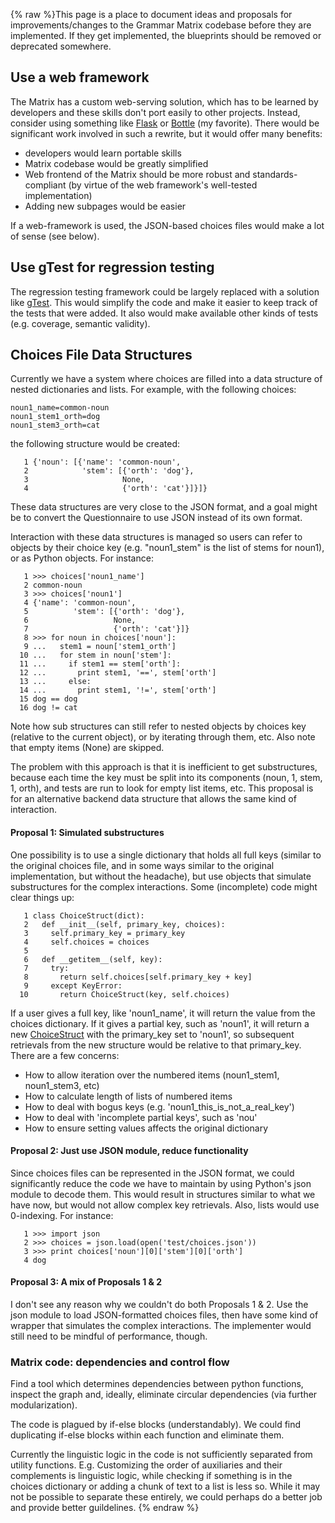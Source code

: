 {% raw %}This page is a place to document ideas and proposals for
improvements/changes to the Grammar Matrix codebase before they are
implemented. If they get implemented, the blueprints should be removed
or deprecated somewhere.

## Use a web framework

The Matrix has a custom web-serving solution, which has to be learned by
developers and these skills don't port easily to other projects.
Instead, consider using something like [Flask](http://flask.pocoo.org/)
or [Bottle](http://bottlepy.org) (my favorite). There would be
significant work involved in such a rewrite, but it would offer many
benefits:

- developers would learn portable skills
- Matrix codebase would be greatly simplified
- Web frontend of the Matrix should be more robust and
standards-compliant (by virtue of the web framework's well-tested
implementation)
- Adding new subpages would be easier

If a web-framework is used, the JSON-based choices files would make a
lot of sense (see below).

## Use gTest for regression testing

The regression testing framework could be largely replaced with a
solution like [gTest](https://github.com/goodmami/gtest). This would
simplify the code and make it easier to keep track of the tests that
were added. It also would make available other kinds of tests (e.g.
coverage, semantic validity).

## Choices File Data Structures

Currently we have a system where choices are filled into a data
structure of nested dictionaries and lists. For example, with the
following choices:

    noun1_name=common-noun
    noun1_stem1_orth=dog
    noun1_stem3_orth=cat

the following structure would be created:

```
   1 {'noun': [{'name': 'common-noun',
   2            'stem': [{'orth': 'dog'},
   3                     None,
   4                     {'orth': 'cat'}]}]}
```

These data structures are very close to the JSON format, and a goal
might be to convert the Questionnaire to use JSON instead of its own
format.

Interaction with these data structures is managed so users can refer to
objects by their choice key (e.g. "noun1\_stem" is the list of stems for
noun1), or as Python objects. For instance:

```
   1 >>> choices['noun1_name']
   2 common-noun
   3 >>> choices['noun1']
   4 {'name': 'common-noun',
   5          'stem': [{'orth': 'dog'},
   6                   None,
   7                   {'orth': 'cat'}]}
   8 >>> for noun in choices['noun']:
   9 ...   stem1 = noun['stem1_orth']
  10 ...   for stem in noun['stem']:
  11 ...     if stem1 == stem['orth']:
  12 ...       print stem1, '==', stem['orth']
  13 ...     else:
  14 ...       print stem1, '!=', stem['orth']
  15 dog == dog
  16 dog != cat
```

Note how sub structures can still refer to nested objects by choices key
(relative to the current object), or by iterating through them, etc.
Also note that empty items (None) are skipped.

The problem with this approach is that it is inefficient to get
substructures, because each time the key must be split into its
components (noun, 1, stem, 1, orth), and tests are run to look for empty
list items, etc. This proposal is for an alternative backend data
structure that allows the same kind of interaction.

#### Proposal 1: Simulated substructures

One possibility is to use a single dictionary that holds all full keys
(similar to the original choices file, and in some ways similar to the
original implementation, but without the headache), but use objects that
simulate substructures for the complex interactions. Some (incomplete)
code might clear things up:

```
   1 class ChoiceStruct(dict):
   2   def __init__(self, primary_key, choices):
   3     self.primary_key = primary_key
   4     self.choices = choices
   5 
   6   def __getitem__(self, key):
   7     try:
   8       return self.choices[self.primary_key + key]
   9     except KeyError:
  10       return ChoiceStruct(key, self.choices)
```

If a user gives a full key, like 'noun1\_name', it will return the value
from the choices dictionary. If it gives a partial key, such as 'noun1',
it will return a new [ChoiceStruct](/ChoiceStruct) with the primary\_key
set to 'noun1', so subsequent retrievals from the new structure would be
relative to that primary\_key. There are a few concerns:

- How to allow iteration over the numbered items (noun1\_stem1,
noun1\_stem3, etc)
- How to calculate length of lists of numbered items
- How to deal with bogus keys (e.g.
'noun1\_this\_is\_not\_a\_real\_key')
- How to deal with 'incomplete partial keys', such as 'nou'
- How to ensure setting values affects the original dictionary

#### Proposal 2: Just use JSON module, reduce functionality

Since choices files can be represented in the JSON format, we could
significantly reduce the code we have to maintain by using Python's json
module to decode them. This would result in structures similar to what
we have now, but would not allow complex key retrievals. Also, lists
would use 0-indexing. For instance:

```
   1 >>> import json
   2 >>> choices = json.load(open('test/choices.json'))
   3 >>> print choices['noun'][0]['stem'][0]['orth']
   4 dog
```

#### Proposal 3: A mix of Proposals 1 & 2

I don't see any reason why we couldn't do both Proposals 1 & 2. Use the
json module to load JSON-formatted choices files, then have some kind of
wrapper that simulates the complex interactions. The implementer would
still need to be mindful of performance, though.

### Matrix code: dependencies and control flow

Find a tool which determines dependencies between python functions,
inspect the graph and, ideally, eliminate circular dependencies (via
further modularization).

The code is plagued by if-else blocks (understandably). We could find
duplicating if-else blocks within each function and eliminate them.

Currently the linguistic logic in the code is not sufficiently separated
from utility functions. E.g. Customizing the order of auxiliaries and
their complements is linguistic logic, while checking if something is in
the choices dictionary or adding a chunk of text to a list is less so.
While it may not be possible to separate these entirely, we could
perhaps do a better job and provide better guildelines.
<update date omitted for speed>{% endraw %}